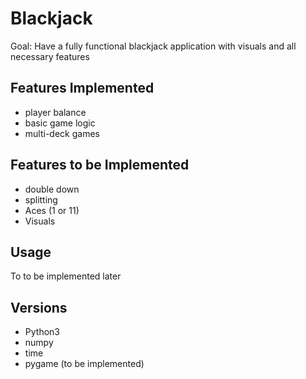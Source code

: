 # Blackjack
Goal: Have a fully functional blackjack application with visuals and all necessary features

## Features Implemented
- player balance
- basic game logic
- multi-deck games

## Features to be Implemented
- double down
- splitting
- Aces (1 or 11)
- Visuals

## Usage
To to be implemented later

## Versions
- Python3
- numpy
- time
- pygame (to be implemented)

